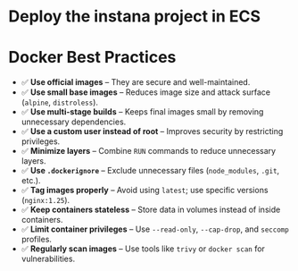 # Deploy the instana project in ECS
# Docker Best Practices
- ✅ **Use official images** – They are secure and well-maintained.  
- ✅ **Use small base images** – Reduces image size and attack surface (`alpine`, `distroless`).  
- ✅ **Use multi-stage builds** – Keeps final images small by removing unnecessary dependencies.  
- ✅ **Use a custom user instead of root** – Improves security by restricting privileges.  
- ✅ **Minimize layers** – Combine `RUN` commands to reduce unnecessary layers.  
- ✅ **Use `.dockerignore`** – Exclude unnecessary files (`node_modules`, `.git`, etc.).  
- ✅ **Tag images properly** – Avoid using `latest`; use specific versions (`nginx:1.25`).  
- ✅ **Keep containers stateless** – Store data in volumes instead of inside containers.  
- ✅ **Limit container privileges** – Use `--read-only`, `--cap-drop`, and `seccomp` profiles.  
- ✅ **Regularly scan images** – Use tools like `trivy` or `docker scan` for vulnerabilities.  
